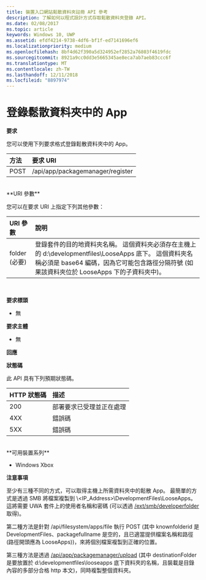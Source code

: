 ```yaml
---
title: 裝置入口網站鬆散資料夾註冊 API 參考
description: 了解如何以程式設計方式存取鬆散資料夾登錄 API。
ms.date: 02/08/2017
ms.topic: article
keywords: Windows 10, UWP
ms.assetid: efdf4214-9738-4df6-bf1f-ed7141696ef6
ms.localizationpriority: medium
ms.openlocfilehash: 8bf4d62f390a5d324952ef2852a76803f4619fdc
ms.sourcegitcommit: 8921a9cc0dd3e5665345ae8eca7ab7aeb83ccc6f
ms.translationtype: MT
ms.contentlocale: zh-TW
ms.lasthandoff: 12/11/2018
ms.locfileid: "8897974"
---
```

# <a name="register-an-app-in-a-loose-folder"></a>登錄鬆散資料夾中的 App  

**要求**

您可以使用下列要求格式登錄鬆散資料夾中的 App。

方法      | 要求 URI
:------     | :------
POST | /api/app/packagemanager/register
<br />
**URI 參數**

您可以在要求 URI 上指定下列其他參數：

URI 參數      | 說明
:------     | :-----
folder (必要) | 登錄套件的目的地資料夾名稱。 這個資料夾必須存在主機上的 d:\developmentfiles\LooseApps 底下。 這個資料夾名稱必須是 base64 編碼，因為它可能包含路徑分隔符號 (如果該資料夾位於 LooseApps 下的子資料夾中)。
<br />

**要求標頭**

- 無

**要求主體**

- 無

**回應**

**狀態碼**

此 API 具有下列預期狀態碼。

HTTP 狀態碼      | 描述
:------     | :-----
200 | 部署要求已受理並正在處理
4XX | 錯誤碼
5XX | 錯誤碼
<br />
**可用裝置系列**

* Windows Xbox

**注意事項**

至少有三種不同的方式，可以取得主機上所需資料夾中的鬆散 App。 最簡單的方式是透過 SMB 將檔案複製到 \\&lt;IP_Address&gt;\DevelopmentFiles\LooseApps。 這將需要 UWA 套件上的使用者名稱和密碼 (可以透過 [/ext/smb/developerfolder](wdp-smb-api.md) 取得)。 

第二種方法是針對 /api/filesystem/apps/file 執行 POST (其中 knownfolderid 是 DevelopmentFiles、packagefullname 是空的，且已適當提供檔案名稱和路徑 (路徑開頭應為 LooseApps))，來將個別檔案複製到正確的位置。

第三種方法是透過 [/api/app/packagemanager/upload](wdp-folder-upload.md) (其中 destinationFolder 是要放置於 d:\developmentfiles\looseapps 底下資料夾的名稱，且裝載是目錄內容的多部分合格 http 本文)，同時複製整個資料夾。

